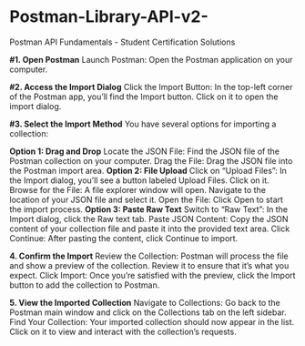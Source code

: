 # Postman-Library-API-v2-
Postman API Fundamentals - Student Certification Solutions

**#1. Open Postman**
Launch Postman: Open the Postman application on your computer.

**#2. Access the Import Dialog**
Click the Import Button: In the top-left corner of the Postman app, you’ll find the Import button. Click on it to open the import dialog.

**#3. Select the Import Method**
You have several options for importing a collection:

**Option 1: Drag and Drop**
Locate the JSON File: Find the JSON file of the Postman collection on your computer.
Drag the File: Drag the JSON file into the Postman import area.
**Option 2: File Upload**
Click on “Upload Files”: In the Import dialog, you’ll see a button labeled Upload Files. Click on it.
Browse for the File: A file explorer window will open. Navigate to the location of your JSON file and select it.
Open the File: Click Open to start the import process.
**Option 3: Paste Raw Text**
Switch to “Raw Text”: In the Import dialog, click the Raw text tab.
Paste JSON Content: Copy the JSON content of your collection file and paste it into the provided text area.
Click Continue: After pasting the content, click Continue to import.

**4. Confirm the Import**
Review the Collection: Postman will process the file and show a preview of the collection. Review it to ensure that it’s what you expect.
Click Import: Once you’re satisfied with the preview, click the Import button to add the collection to Postman.

**5. View the Imported Collection**
Navigate to Collections: Go back to the Postman main window and click on the Collections tab on the left sidebar.
Find Your Collection: Your imported collection should now appear in the list. Click on it to view and interact with the collection’s requests.

